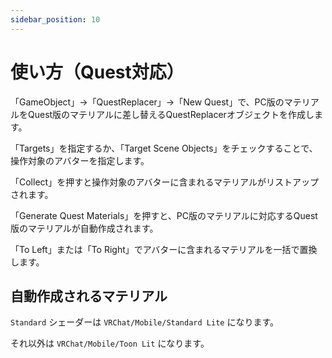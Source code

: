 ```yaml
---
sidebar_position: 10
---
```


# 使い方（Quest対応）

「GameObject」→「QuestReplacer」→「New Quest」で、PC版のマテリアルをQuest版のマテリアルに差し替えるQuestReplacerオブジェクトを作成します。

「Targets」を指定するか、「Target Scene Objects」をチェックすることで、操作対象のアバターを指定します。

「Collect」を押すと操作対象のアバターに含まれるマテリアルがリストアップされます。

「Generate Quest Materials」を押すと、PC版のマテリアルに対応するQuest版のマテリアルが自動作成されます。

「To Left」または「To Right」でアバターに含まれるマテリアルを一括で置換します。

## 自動作成されるマテリアル

`Standard` シェーダーは `VRChat/Mobile/Standard Lite` になります。

それ以外は `VRChat/Mobile/Toon Lit` になります。
